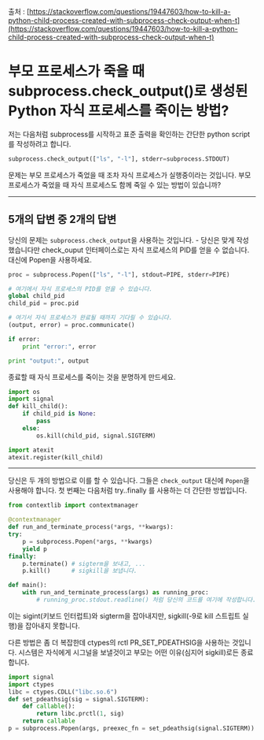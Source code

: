 출처 : [https://stackoverflow.com/questions/19447603/how-to-kill-a-python-child-process-created-with-subprocess-check-output-when-t](https://stackoverflow.com/questions/19447603/how-to-kill-a-python-child-process-created-with-subprocess-check-output-when-t)

# 부모 프로세스가 죽을 때 subprocess.check_output()로 생성된 Python 자식 프로세스를 죽이는 방법?

저는 다음처럼 subprocess를 시작하고 표준 출력을 확인하는 간단한 python script를 작성하려고 합니다.

```python
subprocess.check_output(["ls", "-l"], stderr=subprocess.STDOUT)
```

문제는 부모 프로세스가 죽었을 때 조차 자식 프로세스가 실행중이라는 것입니다. 부모 프로세스가 죽었을 때 자식 프로세스도 함께 죽일 수 있는 방법이 있습니까?

------

## 5개의 답변 중 2개의 답변

당신의 문제는 `subprocess.check_output`을 사용하는 것입니다. - 당신은 맞게 작성 했습니다만 check_ouput 인터페이스로는 자식 프로세스의 PID를 얻을 수 없습니다. 대신에 Popen을 사용하세요.

```python
proc = subprocess.Popen(["ls", "-l"], stdout=PIPE, stderr=PIPE)

# 여기에서 자식 프로세스의 PID를 얻을 수 있습니다.
global child_pid
child_pid = proc.pid

# 여기서 자식 프로세스가 완료될 때까지 기다릴 수 있습니다.
(output, error) = proc.communicate()

if error:
    print "error:", error

print "output:", output
```

종료할 때 자식 프로세스를 죽이는 것을 분명하게 만드세요.

```python
import os
import signal
def kill_child():
    if child_pid is None:
        pass
    else:
        os.kill(child_pid, signal.SIGTERM)

import atexit
atexit.register(kill_child)
```

---

당신은 두 개의 방법으로 이를 할 수 있습니다. 그들은 `check_output` 대신에 `Popen`을 사용해야 합니다. 첫 번째는 다음처럼 try..finally 를 사용하는 더 간단한 방법입니다.

```python
from contextlib import contextmanager

@contextmanager
def run_and_terminate_process(*args, **kwargs):
try:
    p = subprocess.Popen(*args, **kwargs)
    yield p        
finally:
    p.terminate() # sigterm을 보내고, ...
    p.kill()      # sigkill을 보냅니다.

def main():
    with run_and_terminate_process(args) as running_proc:
        # running_proc.stdout.readline() 처럼 당신의 코드를 여기에 작성합니다.
```

이는 sigint(키보드 인터럽트)와 sigterm을 잡아내지만, sigkill(-9로 kill 스트립트 실행)을 잡아내지 못합니다.

다른 방법은 좀 더 복잡한데 ctypes의 rctl PR_SET_PDEATHSIG을 사용하는 것입니다. 시스템은 자식에게 시그널을 보낼것이고 부모는 어떤 이유(심지어 sigkill)로든 종료합니다.

```python
import signal
import ctypes
libc = ctypes.CDLL("libc.so.6")
def set_pdeathsig(sig = signal.SIGTERM):
    def callable():
        return libc.prctl(1, sig)
    return callable
p = subprocess.Popen(args, preexec_fn = set_pdeathsig(signal.SIGTERM))
```
